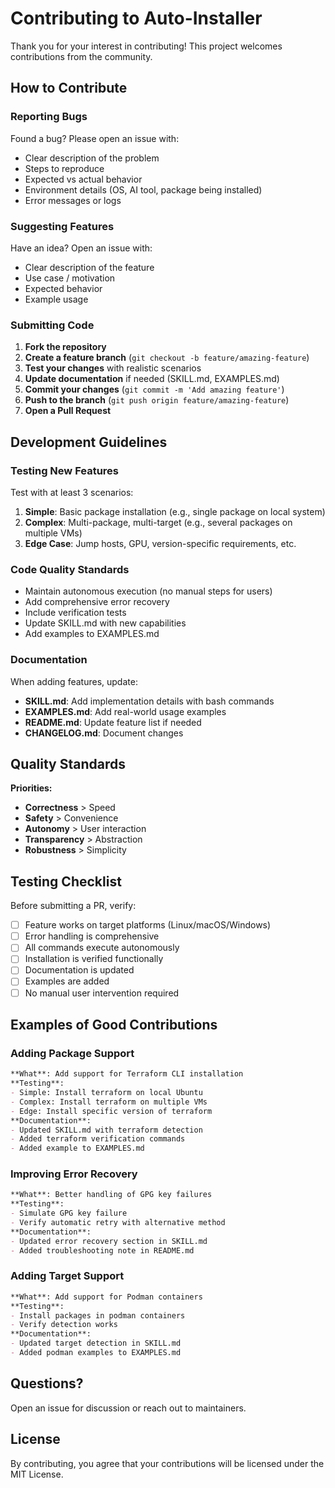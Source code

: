 # Contributing to Auto-Installer

Thank you for your interest in contributing! This project welcomes contributions from the community.

## How to Contribute

### Reporting Bugs

Found a bug? Please open an issue with:
- Clear description of the problem
- Steps to reproduce
- Expected vs actual behavior
- Environment details (OS, AI tool, package being installed)
- Error messages or logs

### Suggesting Features

Have an idea? Open an issue with:
- Clear description of the feature
- Use case / motivation
- Expected behavior
- Example usage

### Submitting Code

1. **Fork the repository**
2. **Create a feature branch** (`git checkout -b feature/amazing-feature`)
3. **Test your changes** with realistic scenarios
4. **Update documentation** if needed (SKILL.md, EXAMPLES.md)
5. **Commit your changes** (`git commit -m 'Add amazing feature'`)
6. **Push to the branch** (`git push origin feature/amazing-feature`)
7. **Open a Pull Request**

## Development Guidelines

### Testing New Features

Test with at least 3 scenarios:
1. **Simple**: Basic package installation (e.g., single package on local system)
2. **Complex**: Multi-package, multi-target (e.g., several packages on multiple VMs)
3. **Edge Case**: Jump hosts, GPU, version-specific requirements, etc.

### Code Quality Standards

- Maintain autonomous execution (no manual steps for users)
- Add comprehensive error recovery
- Include verification tests
- Update SKILL.md with new capabilities
- Add examples to EXAMPLES.md

### Documentation

When adding features, update:
- **SKILL.md**: Add implementation details with bash commands
- **EXAMPLES.md**: Add real-world usage examples
- **README.md**: Update feature list if needed
- **CHANGELOG.md**: Document changes

## Quality Standards

**Priorities:**
- **Correctness** > Speed
- **Safety** > Convenience
- **Autonomy** > User interaction
- **Transparency** > Abstraction
- **Robustness** > Simplicity

## Testing Checklist

Before submitting a PR, verify:
- [ ] Feature works on target platforms (Linux/macOS/Windows)
- [ ] Error handling is comprehensive
- [ ] All commands execute autonomously
- [ ] Installation is verified functionally
- [ ] Documentation is updated
- [ ] Examples are added
- [ ] No manual user intervention required

## Examples of Good Contributions

### Adding Package Support
```markdown
**What**: Add support for Terraform CLI installation
**Testing**:
- Simple: Install terraform on local Ubuntu
- Complex: Install terraform on multiple VMs
- Edge: Install specific version of terraform
**Documentation**:
- Updated SKILL.md with terraform detection
- Added terraform verification commands
- Added example to EXAMPLES.md
```

### Improving Error Recovery
```markdown
**What**: Better handling of GPG key failures
**Testing**:
- Simulate GPG key failure
- Verify automatic retry with alternative method
**Documentation**:
- Updated error recovery section in SKILL.md
- Added troubleshooting note in README.md
```

### Adding Target Support
```markdown
**What**: Add support for Podman containers
**Testing**:
- Install packages in podman containers
- Verify detection works
**Documentation**:
- Updated target detection in SKILL.md
- Added podman examples to EXAMPLES.md
```

## Questions?

Open an issue for discussion or reach out to maintainers.

## License

By contributing, you agree that your contributions will be licensed under the MIT License.

